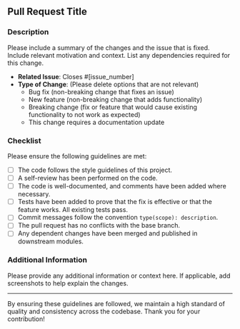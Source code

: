 ## Pull Request Title

### Description

Please include a summary of the changes and the issue that is fixed. Include relevant motivation and context. List any dependencies required for this change.

- **Related Issue**: Closes #[issue_number]
- **Type of Change**: (Please delete options that are not relevant)
  - Bug fix (non-breaking change that fixes an issue)
  - New feature (non-breaking change that adds functionality)
  - Breaking change (fix or feature that would cause existing functionality to not work as expected)
  - This change requires a documentation update

### Checklist

Please ensure the following guidelines are met:

- [ ] The code follows the style guidelines of this project.
- [ ] A self-review has been performed on the code.
- [ ] The code is well-documented, and comments have been added where necessary.
- [ ] Tests have been added to prove that the fix is effective or that the feature works. All existing tests pass.
- [ ] Commit messages follow the convention `type(scope): description`.
- [ ] The pull request has no conflicts with the base branch.
- [ ] Any dependent changes have been merged and published in downstream modules.

### Additional Information

Please provide any additional information or context here. If applicable, add screenshots to help explain the changes.

---

By ensuring these guidelines are followed, we maintain a high standard of quality and consistency across the codebase. Thank you for your contribution!
